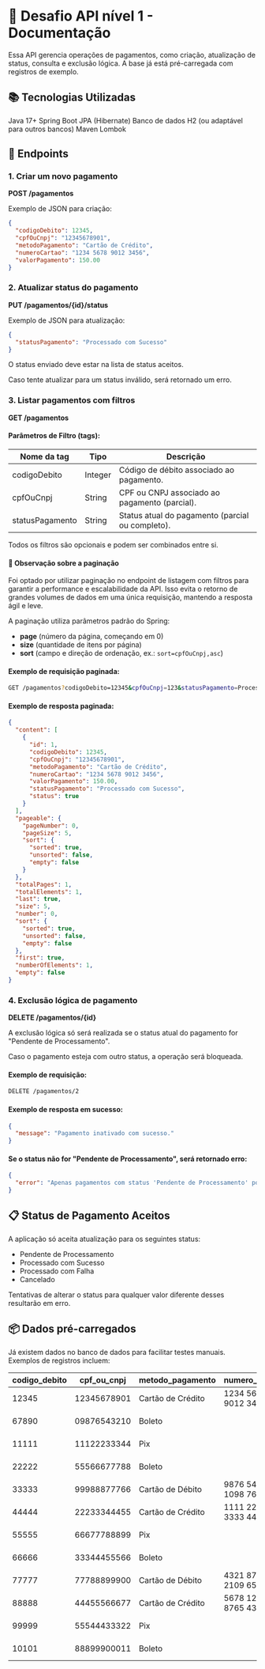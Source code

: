 
# 📄 Desafio API nível 1 - Documentação

Essa API gerencia operações de pagamentos, como criação, atualização de status, consulta e exclusão lógica.
A base já está pré-carregada com registros de exemplo.

## 📚 Tecnologias Utilizadas
Java 17+
Spring Boot
JPA (Hibernate)
Banco de dados H2 (ou adaptável para outros bancos)
Maven
Lombok

## 📂 Endpoints

### 1. Criar um novo pagamento
**POST /pagamentos**

Exemplo de JSON para criação:

```json
{
  "codigoDebito": 12345,
  "cpfOuCnpj": "12345678901",
  "metodoPagamento": "Cartão de Crédito",
  "numeroCartao": "1234 5678 9012 3456",
  "valorPagamento": 150.00
}
```

### 2. Atualizar status do pagamento
**PUT /pagamentos/{id}/status**

Exemplo de JSON para atualização:

```json
{
  "statusPagamento": "Processado com Sucesso"
}
```

O status enviado deve estar na lista de status aceitos.

Caso tente atualizar para um status inválido, será retornado um erro.

### 3. Listar pagamentos com filtros
**GET /pagamentos**

#### Parâmetros de Filtro (tags):

| Nome da tag      | Tipo   | Descrição                                                                |
|------------------|--------|--------------------------------------------------------------------------|
| codigoDebito     | Integer| Código de débito associado ao pagamento.                                 |
| cpfOuCnpj        | String | CPF ou CNPJ associado ao pagamento (parcial).                            |
| statusPagamento  | String | Status atual do pagamento (parcial ou completo).                        |

Todos os filtros são opcionais e podem ser combinados entre si.

#### 🎯 Observação sobre a paginação

Foi optado por utilizar paginação no endpoint de listagem com filtros para garantir a performance e escalabilidade da API.
Isso evita o retorno de grandes volumes de dados em uma única requisição, mantendo a resposta ágil e leve.

A paginação utiliza parâmetros padrão do Spring:

- **page** (número da página, começando em 0)
- **size** (quantidade de itens por página)
- **sort** (campo e direção de ordenação, ex.: `sort=cpfOuCnpj,asc`)

#### Exemplo de requisição paginada:

```bash
GET /pagamentos?codigoDebito=12345&cpfOuCnpj=123&statusPagamento=Processado&page=0&size=5&sort=valorPagamento,desc
```

#### Exemplo de resposta paginada:

```json
{
  "content": [
    {
      "id": 1,
      "codigoDebito": 12345,
      "cpfOuCnpj": "12345678901",
      "metodoPagamento": "Cartão de Crédito",
      "numeroCartao": "1234 5678 9012 3456",
      "valorPagamento": 150.00,
      "statusPagamento": "Processado com Sucesso",
      "status": true
    }
  ],
  "pageable": {
    "pageNumber": 0,
    "pageSize": 5,
    "sort": {
      "sorted": true,
      "unsorted": false,
      "empty": false
    }
  },
  "totalPages": 1,
  "totalElements": 1,
  "last": true,
  "size": 5,
  "number": 0,
  "sort": {
    "sorted": true,
    "unsorted": false,
    "empty": false
  },
  "first": true,
  "numberOfElements": 1,
  "empty": false
}
```

### 4. Exclusão lógica de pagamento
**DELETE /pagamentos/{id}**

A exclusão lógica só será realizada se o status atual do pagamento for "Pendente de Processamento".

Caso o pagamento esteja com outro status, a operação será bloqueada.

#### Exemplo de requisição:

```bash
DELETE /pagamentos/2
```

#### Exemplo de resposta em sucesso:

```json
{
  "message": "Pagamento inativado com sucesso."
}
```

#### Se o status não for "Pendente de Processamento", será retornado erro:

```json
{
  "error": "Apenas pagamentos com status 'Pendente de Processamento' podem ser inativados."
}
```

## 📋 Status de Pagamento Aceitos

A aplicação só aceita atualização para os seguintes status:

- Pendente de Processamento
- Processado com Sucesso
- Processado com Falha
- Cancelado

Tentativas de alterar o status para qualquer valor diferente desses resultarão em erro.

## 📦 Dados pré-carregados

Já existem dados no banco de dados para facilitar testes manuais. Exemplos de registros incluem:

| codigo_debito | cpf_ou_cnpj   | metodo_pagamento | numero_cartao          | valor_pagamento | status_pagamento        | status |
|---------------|---------------|------------------|------------------------|-----------------|-------------------------|--------|
| 12345         | 12345678901   | Cartão de Crédito| 1234 5678 9012 3456    | 150.00          | Processado com Sucesso  | true   |
| 67890         | 09876543210   | Boleto           |                        | 250.00          | Pendente de Processamento| true   |
| 11111         | 11122233344   | Pix              |                        | 300.00          | Processado com Sucesso  | true   |
| 22222         | 55566677788   | Boleto           |                        | 120.50          | Processado com Falha    | true   |
| 33333         | 99988877766   | Cartão de Débito | 9876 5432 1098 7654    | 450.00          | Pendente de Processamento| true   |
| 44444         | 22233344455   | Cartão de Crédito| 1111 2222 3333 4444    | 75.25           | Processado com Sucesso  | true   |
| 55555         | 66677788899   | Pix              |                        | 89.90           | Pendente de Processamento| true   |
| 66666         | 33344455566   | Boleto           |                        | 520.00          | Processado com Sucesso  | true   |
| 77777         | 77788899900   | Cartão de Débito | 4321 8765 2109 6543    | 180.75          | Processado com Falha    | true   |
| 88888         | 44455566677   | Cartão de Crédito| 5678 1234 8765 4321    | 999.99          | Pendente de Processamento| true   |
| 99999         | 55544433322   | Pix              |                        | 210.00          | Processado com Falha    | true   |
| 10101         | 88899900011   | Boleto           |                        | 310.40          | Processado com Sucesso  | true   |

